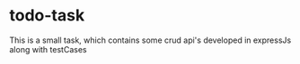 # todo-task
This is a small task, which contains some crud api's developed in expressJs along with testCases
